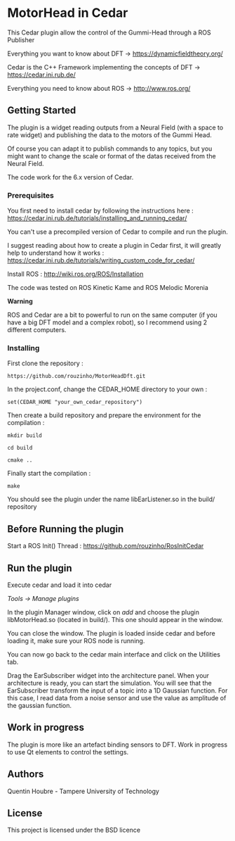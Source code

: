 # MotorHead in Cedar

This Cedar plugin allow the control of the Gummi-Head through a ROS Publisher

Everything you want to know about DFT -> https://dynamicfieldtheory.org/

Cedar is the C++ Framework implementing the concepts of DFT -> https://cedar.ini.rub.de/

Everything you need to know about ROS -> http://www.ros.org/

## Getting Started

The plugin is a widget reading outputs from a Neural Field (with a space to rate widget) and publishing the data to the motors of the Gummi Head.

Of course you can adapt it to publish commands to any topics, but you might want to change the scale or format of the datas received from the Neural Field.

The code work for the 6.x version of Cedar.


### Prerequisites

You first need to install cedar by following the instructions here : https://cedar.ini.rub.de/tutorials/installing_and_running_cedar/

You can't use a precompiled version of Cedar to compile and run the plugin.

I suggest reading about how to create a plugin in Cedar first, it will greatly help to understand how it works : https://cedar.ini.rub.de/tutorials/writing_custom_code_for_cedar/

Install ROS : http://wiki.ros.org/ROS/Installation

The code was tested on ROS Kinetic Kame and ROS Melodic Morenia

**Warning**

ROS and Cedar are a bit to powerful to run on the same computer (if you have a big DFT model and a complex robot), so I recommend using 2 different computers.

### Installing

First clone the repository :

`https://github.com/rouzinho/MotorHeadDft.git`

In the project.conf, change the CEDAR_HOME directory to your own :

`set(CEDAR_HOME "your_own_cedar_repository")`

Then create a build repository and prepare the environment for the compilation :

`mkdir build`

`cd build`

`cmake ..`

Finally start the compilation :

`make`

You should see the plugin under the name libEarListener.so in the build/ repository

## Before Running the plugin

Start a ROS Init() Thread : https://github.com/rouzinho/RosInitCedar

## Run the plugin

Execute cedar and load it into cedar 

*Tools -> Manage plugins*

In the plugin Manager window, click on *add* and choose the plugin libMotorHead.so (located in build/). This one should appear in the window.

You can close the window. The plugin is loaded inside cedar and before loading it, make sure your ROS node is running.

You can now go back to the cedar main interface and click on the Utilities tab.

Drag the EarSubscriber widget into the architecture panel. When your architecture is ready, you can start the simulation.
You will see that the EarSubscriber transform the input of a topic into a 1D Gaussian function.
For this case, I read data from a noise sensor and use the value as amplitude of the gaussian function.


## Work in progress


The plugin is more like an artefact binding sensors to DFT.
Work in progress to use Qt elements to control the settings.



## Authors

Quentin Houbre - Tampere University of Technology

## License

This project is licensed under the BSD licence


